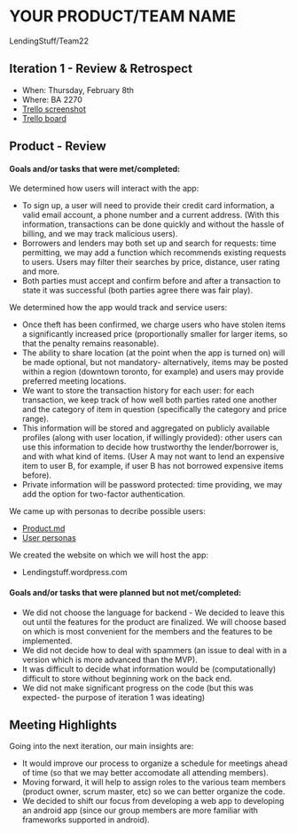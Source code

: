 # YOUR PRODUCT/TEAM NAME

LendingStuff/Team22

## Iteration 1 - Review & Retrospect

 * When: Thursday, February 8th
 * Where: BA 2270
 * [Trello screenshot](https://github.com/csc301-winter-2018/project-team-22/blob/master/Iteration%201%20Review.png)
 * [Trello board](https://trello.com/b/wgqXn3yi/lendingstuff)


## Product - Review

#### Goals and/or tasks that were met/completed:

We determined how users will interact with the app:

 * To sign up, a user will need to provide their credit card information, a valid email account, a phone number and a current address. (With this information, transactions can be done quickly and without the hassle of billing, and we may track malicious users).
 * Borrowers and lenders may both set up and search for requests: time permitting, we may add a function which recommends existing requests to users. Users may filter their searches by price, distance, user rating and more.
 * Both parties must accept and confirm before and after a transaction to state it was successful (both parties agree there was fair play).
 
We determined how the app would track and service users:
 
 * Once theft has been confirmed, we charge users who have stolen items a significantly increased price (proportionally smaller for larger items, so that the penalty remains reasonable).
 * The ability to share location (at the point when the app is turned on) will be made optional, but not mandatory- alternatively, items may be posted within a region (downtown toronto, for example) and users may provide preferred meeting locations.
 * We want to store the transaction history for each user: for each transaction, we keep track of how well both parties rated one another and the category of item in question (specifically the category and price range).
 * This information will be stored and aggregated on publicly available profiles (along with user location, if willingly provided): other users can use this information to decide how trustworthy the lender/borrower is, and with what kind of items. (User A may not want to lend an expensive item to user B, for example, if user B has not borrowed expensive items before).
 * Private information will be password protected: time providing, we may add the option for two-factor authentication.
 
We came up with personas to decribe possible users:
 * [Product.md](https://github.com/csc301-winter-2018/project-team-22/blob/master/product.md)
 * [User personas](https://github.com/csc301-winter-2018/project-team-22/tree/master/Stories)

We created the website on which we will host the app:
 * Lendingstuff.wordpress.com

#### Goals and/or tasks that were planned but not met/completed:

 * We did not choose the language for backend - We decided to leave this out until the features for the product are finalized. We will choose based on which is most convenient for the members and the features to be implemented.
 * We did not decide how to deal with spammers (an issue to deal with in a version which is more advanced than the MVP).
 * It was difficult to decide what information would be (computationally) difficult to store without beginning work on the back end.
 * We did not make significant progress on the code (but this was expected- the purpose of iteration 1 was ideating)

## Meeting Highlights

Going into the next iteration, our main insights are:
 * It would improve our process to organize a schedule for meetings ahead of time (so that we may better accomodate all attending members).
 * Moving forward, it will help to assign roles to the various team members (product owner, scrum master, etc) so we can better organize the code.
 * We decided to shift our focus from developing a web app to developing an android app (since our group members are more familiar with frameworks supported in android).  




